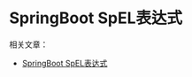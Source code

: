 # SpringBoot SpEL表达式

相关文章：  
* [SpringBoot SpEL表达式](https://www.zhyea.com/2019/11/27/springboot-base-04-use-spel.html)